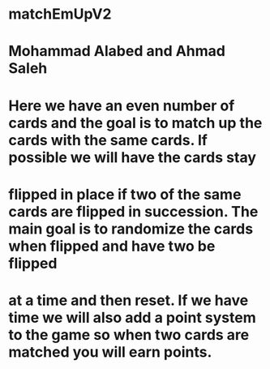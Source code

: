 # matchEmUpV2
# Mohammad Alabed and Ahmad Saleh

# Here we have an even number of cards and the goal is to match up the cards with the same cards. If possible we will have the cards stay 
# flipped in place if two of the same cards are flipped in succession. The main goal is to randomize the cards when flipped and have two be flipped
# at a time and then reset. If we have time we will also add a point system to the game so when two cards are matched you will earn points.